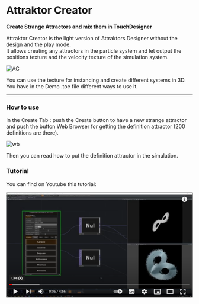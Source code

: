 # Attraktor Creator
**Create Strange Attractors and mix them in TouchDesigner**

Attraktor Creator is the light version of Attraktors Designer without the design and the play mode.  
It allows creating any attractors in the particle system and let output the positions texture and the velocity texture of the simulation system.  

![AC](https://github.com/Jive-Faury/Attraktor_Designer/blob/main/Doc_Files/AC.gif)

You can use the texture for instancing and create different systems in 3D.  
You have in the Demo .toe file different ways to use it.  

***

### How to use

In the Create Tab : push the Create button to have a new strange attractor and push the button Web Browser for getting the definition attractor (200 definitions are there).  

![wb](https://github.com/Jive-Faury/Attraktor_Designer/blob/main/Doc_Files/webB.gif)

Then you can read how to put the definition attractor in the simulation.  

### Tutorial

You can find on Youtube this tutorial:  

[![Attraktor Creator Tuto](https://github.com/Jive-Faury/Attraktors_Creator/blob/main/images/youtube.PNG?raw=true)](https://youtu.be/h8K1Qd_GnZs "Attraktor Creator Tuto")

